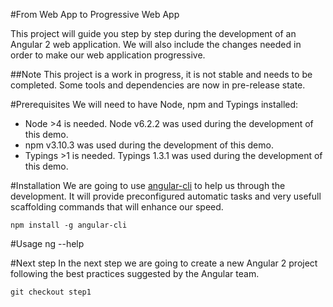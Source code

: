 #From Web App to Progressive Web App

This project will guide you step by step during the development of an Angular 2 
web application. We will also include the changes needed in order to make our web 
application progressive.

##Note
This project is a work in progress, it is not stable and needs to be completed.
Some tools and dependencies are now in pre-release state.

#Prerequisites
We will need to have Node, npm and Typings installed:
- Node >4 is needed. Node v6.2.2 was used during the development of this demo.
- npm v3.10.3 was used during the development of this demo.
- Typings >1 is needed. Typings 1.3.1 was used during the development of this demo.

#Installation
We are going to use [angular-cli](https://cli.angular.io/) to help us through the 
development. It will provide preconfigured automatic tasks and very usefull scaffolding
commands that will enhance our speed.

    npm install -g angular-cli

#Usage
    ng --help

#Next step
In the next step we are going to create a new Angular 2 project following the best 
practices suggested by the Angular team.

    git checkout step1
